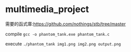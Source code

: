 # multimedia_project
需要的函式庫:https://github.com/nothings/stb/tree/master

compile `gcc -o phantom_tank.exe phantom_tank.c`

execute `./phantom_tank img1.png img2.png output.png`
